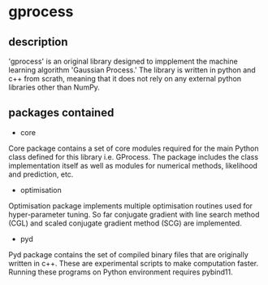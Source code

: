 # gprocess

## description
'gprocess' is an original library designed to impplement the machine learning algorithm 'Gaussian Process.' The library is written in python and c++ from scrath, meaning that it does not rely on any external python libraries other than NumPy.

## packages contained
- core

Core package contains a set of core modules required for the main Python class defined for this library i.e. GProcess. The package includes the class implementation itself as well as modules for numerical methods, likelihood and prediction, etc.

- optimisation 

Optimisation package implements multiple optimisation routines used for hyper-parameter tuning. So far conjugate gradient with line search method (CGL) and scaled conjugate gradient method (SCG) are implemented.

- pyd

Pyd package contains the set of compiled binary files that are originally written in c++. These are experimental scripts to make computation faster. Running these programs on Python environment requires pybind11. 
